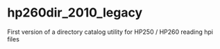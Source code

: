 # hp260dir_2010_legacy
First version of a directory catalog utility for HP250 / HP260 reading hpi files
